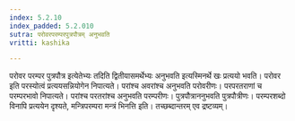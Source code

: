 ```yaml
---
index: 5.2.10
index_padded: 5.2.010
sutra: परोवरपरम्परपुत्रपौत्रम् अनुभवति
vritti: kashika

---
```

परोवर परम्पर पुत्रपौत्र इत्येतेभ्यः तदिति द्वितीयासमर्थेभ्यः अनुभवति इत्यस्मिनर्थे खः प्रत्ययो भवति। परोवर इति परस्योत्वं प्रत्ययसन्नियोगेन निपात्यते। परांश्च अवरांश्च अनुभवति परोवरीणः। परपरतराणां च परम्परभावो निपात्यते। परांश्च परतरांश्च अनुभवति परम्परीणः। पुत्रपौत्राननुभवति पुत्रपौत्रीणः। परम्परशब्दो विनापि प्रत्ययेन दृश्यते, मन्त्रिपरम्परा मन्त्रं भिनत्ति इति। तच्छब्दान्तरम् एव द्रष्टव्यम्।